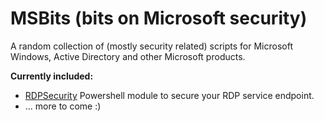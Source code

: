 # MSBits (bits on Microsoft security)

A random collection of (mostly security related) scripts for Microsoft Windows, Active Directory and other Microsoft products.

**Currently included:**

- [RDPSecurity](./RDPSecurity) Powershell module to secure your RDP service endpoint.
- ... more to come :)
